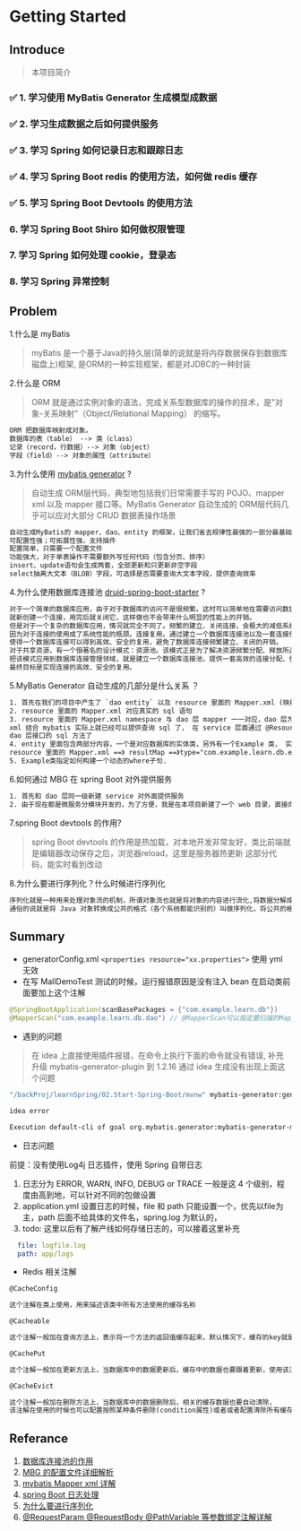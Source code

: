 # Getting Started

## Introduce

> 本项目简介

### ✅ 1. 学习使用 MyBatis Generator 生成模型成数据

### ✅ 2. 学习生成数据之后如何提供服务

### ✅ 3. 学习 Spring 如何记录日志和跟踪日志

### ✅ 4. 学习 Spring Boot redis 的使用方法，如何做 redis 缓存

### ✅ 5. 学习 Spring Boot Devtools 的使用方法

### 6. 学习 Spring Boot Shiro 如何做权限管理

### 7. 学习 Spring 如何处理 cookie，登录态

### 8. 学习 Spring 异常控制

## Problem

1.什么是 myBatis

> myBatis 是一个基于Java的持久层(简单的说就是将内存数据保存到数据库磁盘上)框架, 是ORM的一种实现框架，都是对JDBC的一种封装

2.什么是 ORM

> ORM 就是通过实例对象的语法，完成关系型数据库的操作的技术，是"对象-关系映射"（Object/Relational Mapping） 的缩写。

```html
ORM 把数据库映射成对象。
数据库的表（table） --> 类（class）
记录（record，行数据）--> 对象（object）
字段（field）--> 对象的属性（attribute）
```

3.为什么使用 [mybatis generator](https://github.com/mybatis/generator) ?

> 自动生成 ORM层代码，典型地包括我们日常需要手写的 POJO、mapper xml 以及 mapper 接口等。MyBatis Generator 
自动生成的 ORM层代码几乎可以应对大部分 CRUD 数据表操作场景

```html
自动生成MyBatis的 mapper、dao、entity 的框架，让我们省去规律性最强的一部分最基础的代码编写。
可配置性强；可拓展性强，支持插件
配置简单，只需要一个配置文件
功能强大，对于单表操作不需要额外写任何代码（包含分页、排序）
insert、update语句会生成两套，全部更新和只更新非空字段
select抽离大文本（BLOB）字段，可选择是否需要查询大文本字段，提供查询效率
```

4.为什么使用数据库连接池 [druid-spring-boot-starter](https://github.com/alibaba/druid) ?

```html
对于一个简单的数据库应用，由于对于数据库的访问不是很频繁。这时可以简单地在需要访问数据库时，
就新创建一个连接，用完后就关闭它，这样做也不会带来什么明显的性能上的开销。
但是对于一个复杂的数据库应用，情况就完全不同了。频繁的建立、关闭连接，会极大的减低系统的性能，
因为对于连接的使用成了系统性能的瓶颈。连接复用。通过建立一个数据库连接池以及一套连接使用管理策略，
使得一个数据库连接可以得到高效、安全的复用，避免了数据库连接频繁建立、关闭的开销。
对于共享资源，有一个很著名的设计模式：资源池。该模式正是为了解决资源频繁分配、释放所造成的问题的。
把该模式应用到数据库连接管理领域，就是建立一个数据库连接池，提供一套高效的连接分配、使用策略，
最终目标是实现连接的高效、安全的复用。
```

5.MyBatis Generator 自动生成的几部分是什么关系 ？

```html
1. 首先在我们的项目中产生了 `dao entity` 以及 resource 里面的 Mapper.xml (映射上面的dao层)
2. resource 里面的 Mapper.xml 对应真实的 sql 语句
3. resource 里面的 Mapper.xml namespace 与 dao 层 mapper 一一对应，dao 层为 接口，dao 层通过
xml 结合 mybatis 实际上就已经可以提供查询 sql 了， 在 service 层面通过 @Resource 注解 接口，就可以调用
dao 层接口的 sql 方法了
4. entity 里面包含两部分内容，一个是对应数据库的实体类，另外有一个Example 类， 实体类好理解，对应映射 table，
resource 里面的 Mapper.xml ==》 resultMap ==》type="com.example.learn.db.entity.MallAd"，
5. Example类指定如何构建一个动态的where子句.

```

6.如何通过 MBG 在 spring Boot 对外提供服务

```html
1. 首先和 dao 层同一级新建 service 对外面提供服务
2. 由于现在都是微服务分模块开发的，为了方便，我是在本项目新建了一个 web 目录，直接向外边暴露api
```

7.spring Boot devtools 的作用?

> spring Boot devtools 的作用是热加载，对本地开发非常友好，类比前端就是编辑器改动保存之后，浏览器reload，这里是服务器热更新
这部分代码，能实时看到改动

8.为什么要进行序列化？什么时候进行序列化

```html
序列化就是一种用来处理对象流的机制，所谓对象流也就是将对象的内容进行流化,将数据分解成字节流，以便存储在文件中或在网络上传输。
通俗的说就是将 Java 对象转换成公共的格式（各个系统都能识别的）叫做序列化，将公共的格式转换成对象叫做反序列化
```

## Summary

- generatorConfig.xml `<properties resource="xx.properties">` 使用 yml 无效
- 在写 MallDemoTest 测试的时候，运行报错原因是没有注入 bean 在启动类前面要加上这个注解

```java
@SpringBootApplication(scanBasePackages = {"com.example.learn.db"})
@MapperScan("com.example.learn.db.dao") // @MapperScan可以指定要扫描的Mapper类的包的路径
```

- 遇到的问题

> 在 idea 上直接使用插件报错，在命令上执行下面的命令就没有错误, 补充 升级 mybatis-generator-plugin 到 1.2.16 通过 idea 生成没有出现上面这个问题

```bash
"/backProj/learnSpring/02.Start-Spring-Boot/mvnw" mybatis-generator:generate -f "/backProj/learnSpring/02.Start-Spring-Boot/pom.xml"

idea error

Execution default-cli of goal org.mybatis.generator:mybatis-generator-maven-plugin:1.3.7:generate failed: A required class was missing while executing org.mybatis.generator:mybatis-generator-maven-plugin:1.3.7:generate: org/dom4j/io/SAXReader

```

- 日志问题

前提：没有使用Log4j 日志插件，使用 Spring 自带日志

1. 日志分为 ERROR, WARN, INFO, DEBUG or TRACE 一般是这 4 个级别，程度由高到地，可以针对不同的包做设置
2. application.yml 设置日志的时候，file 和 path 只能设置一个，优先以file为主，path 后面不给具体的文件名，spring.log 为默认的，
3. todo: 这里以后有了解产线如何存储日志的，可以接着这里补充

```yml
  file: logfile.log
  path: app/logs
```

- Redis 相关注解

```html
@CacheConfig

这个注解在类上使用，用来描述该类中所有方法使用的缓存名称

@Cacheable

这个注解一般加在查询方法上，表示将一个方法的返回值缓存起来，默认情况下，缓存的key就是方法的参数，缓存的value就是方法的返回值

@CachePut

这个注解一般加在更新方法上，当数据库中的数据更新后，缓存中的数据也要跟着更新，使用该注解，可以将方法的返回值自动更新到已经存在的key上

@CacheEvict

这个注解一般加在删除方法上，当数据库中的数据删除后，相关的缓存数据也要自动清除，
该注解在使用的时候也可以配置按照某种条件删除(condition属性)或者或者配置清除所有缓存(allEntries属性)
```

## Referance

1. [数据库连接池的作用](https://blog.csdn.net/dly1580854879/article/details/73088884)
2. [MBG 的配置文件详细解析](https://gitee.com/free/Mybatis_Utils/blob/master/MybatisGeneator/MybatisGeneator.md)
3. [mybatis Mapper xml 详解](http://www.mybatis.org/mybatis-3/zh/sqlmap-xml.html)
4. [spring Boot 日志处理](https://blog.csdn.net/yu0_zhang0/article/details/83898819)
5. [为什么要进行序列化](https://blog.csdn.net/tlycherry/article/details/8986720)
6. [@RequestParam @RequestBody @PathVariable 等参数绑定注解详解](https://blog.csdn.net/walkerJong/article/details/7946109)
